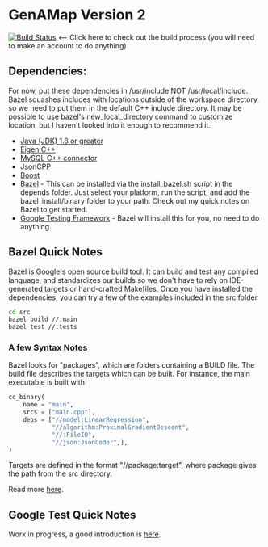# GenAMap Version 2

[![Build Status](http://ec2-52-90-30-47.compute-1.amazonaws.com/buildStatus/icon?job=GenAMap_Backend)](http://ec2-52-90-30-47.compute-1.amazonaws.com/job/GenAMap_Backend/) <-- Click here to check out the build process (you will need to make an account to do anything)

## Dependencies:

For now, put these dependencies in /usr/include NOT /usr/local/include. Bazel squashes includes with locations outside of the workspace directory, so we need to put them in the default C++ include directory. It may be possible to use bazel's new_local_directory command to customize location, but I haven't looked into it enough to recommend it.

* [Java (JDK) 1.8 or greater](http://www.oracle.com/technetwork/java/javase/downloads/jdk8-downloads-2133151.html)
* [Eigen C++](http://eigen.tuxfamily.org/index.php?title=Main_Page)
* [MySQL C++ connector](http://dev.mysql.com/downloads/connector/cpp/)
* [JsonCPP](https://github.com/open-source-parsers/jsoncpp)
* [Boost](http://www.boost.org/)
* [Bazel](https://github.com/bazelbuild/bazel) - This can be installed via the install_bazel.sh script in the depends folder. Just select your platform, run the script, and add the bazel_install/binary folder to your path. Check out my quick notes on Bazel to get started.
* [Google Testing Framework](https://github.com/google/googletest) - Bazel will install this for you, no need to do anything.


## Bazel Quick Notes
Bazel is Google's open source build tool. It can build and test any compiled language, and standardizes our builds so we don't have to rely on IDE-generated targets or hand-crafted Makefiles. Once you have installed the dependencies, you can try a few of the examples included in the src folder.

```bash
cd src
bazel build //:main
bazel test //:tests
```

### A few Syntax Notes
Bazel looks for "packages", which are folders containing a BUILD file. The build file describes the targets which can be built. For instance, the main executable is built with
```python
cc_binary(
    name = "main",
    srcs = ["main.cpp"],
    deps = ["//model:LinearRegression",
            "//algorithm:ProximalGradientDescent",
            "//:FileIO",
            "//json:JsonCoder",],
)
```
Targets are defined in the format "//package:target", where package gives the path from the src directory.

Read more [here](http://bazel.io/docs/getting-started.html).

## Google Test Quick Notes
Work in progress, a good introduction is [here](http://www.ibm.com/developerworks/aix/library/au-googletestingframework.html).